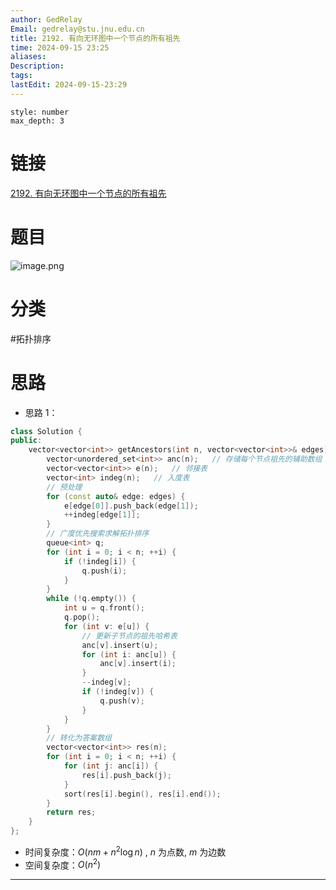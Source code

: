 ```yaml
---
author: GedRelay
Email: gedrelay@stu.jnu.edu.cn
title: 2192. 有向无环图中一个节点的所有祖先
time: 2024-09-15 23:25
aliases: 
Description: 
tags: 
lastEdit: 2024-09-15-23:29
---
```


```toc
style: number
max_depth: 3
```

# 链接
[2192. 有向无环图中一个节点的所有祖先](https://leetcode.cn/problems/all-ancestors-of-a-node-in-a-directed-acyclic-graph/) 

# 题目
![image.png](https://ged-pic-bed.oss-cn-guangzhou.aliyuncs.com/img/202409152325415.png)


# 分类
#拓扑排序 

# 思路
- 思路 1：


```cpp
class Solution {
public:
    vector<vector<int>> getAncestors(int n, vector<vector<int>>& edges) {
        vector<unordered_set<int>> anc(n);   // 存储每个节点祖先的辅助数组
        vector<vector<int>> e(n);   // 邻接表
        vector<int> indeg(n);   // 入度表
        // 预处理
        for (const auto& edge: edges) {
            e[edge[0]].push_back(edge[1]);
            ++indeg[edge[1]];
        }
        // 广度优先搜索求解拓扑排序
        queue<int> q;
        for (int i = 0; i < n; ++i) {
            if (!indeg[i]) {
                q.push(i);
            }
        }
        while (!q.empty()) {
            int u = q.front();
            q.pop();
            for (int v: e[u]) {
                // 更新子节点的祖先哈希表
                anc[v].insert(u);
                for (int i: anc[u]) {
                    anc[v].insert(i);
                }
                --indeg[v];
                if (!indeg[v]) {
                    q.push(v);
                }
            }
        }
        // 转化为答案数组
        vector<vector<int>> res(n);
        for (int i = 0; i < n; ++i) {
            for (int j: anc[i]) {
                res[i].push_back(j);
            }
            sort(res[i].begin(), res[i].end());
        }
        return res;
    }
};
```


- 时间复杂度：${O\left( nm+n^{2} \log n \right)  }$ , ${n }$ 为点数, ${m }$ 为边数
- 空间复杂度：${O\left( n^{2}  \right)  }$ 


---

